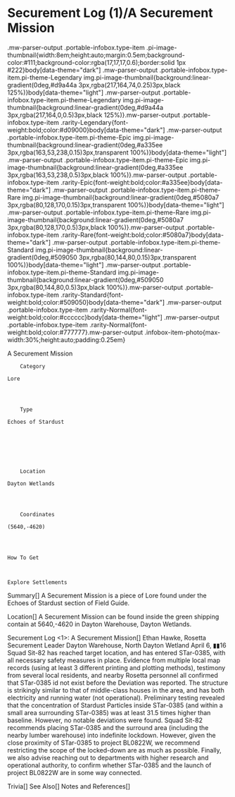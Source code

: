 # Securement Log (1)/A Securement Mission

.mw-parser-output .portable-infobox.type-item .pi-image-thumbnail{width:8em;height:auto;margin:0.5em;background-color:#111;background-color:rgba(17,17,17,0.6);border:solid 1px #222}body[data-theme="dark"] .mw-parser-output .portable-infobox.type-item.pi-theme-Legendary img.pi-image-thumbnail{background:linear-gradient(0deg,#d9a44a 3px,rgba(217,164,74,0.25)3px,black 125%)}body[data-theme="light"] .mw-parser-output .portable-infobox.type-item.pi-theme-Legendary img.pi-image-thumbnail{background:linear-gradient(0deg,#d9a44a 3px,rgba(217,164,0,0.5)3px,black 125%)}.mw-parser-output .portable-infobox.type-item .rarity-Legendary{font-weight:bold;color:#d09000}body[data-theme="dark"] .mw-parser-output .portable-infobox.type-item.pi-theme-Epic img.pi-image-thumbnail{background:linear-gradient(0deg,#a335ee 3px,rgba(163,53,238,0.15)3px,transparent 100%)}body[data-theme="light"] .mw-parser-output .portable-infobox.type-item.pi-theme-Epic img.pi-image-thumbnail{background:linear-gradient(0deg,#a335ee 3px,rgba(163,53,238,0.5)3px,black 100%)}.mw-parser-output .portable-infobox.type-item .rarity-Epic{font-weight:bold;color:#a335ee}body[data-theme="dark"] .mw-parser-output .portable-infobox.type-item.pi-theme-Rare img.pi-image-thumbnail{background:linear-gradient(0deg,#5080a7 3px,rgba(80,128,170,0.15)3px,transparent 100%)}body[data-theme="light"] .mw-parser-output .portable-infobox.type-item.pi-theme-Rare img.pi-image-thumbnail{background:linear-gradient(0deg,#5080a7 3px,rgba(80,128,170,0.5)3px,black 100%)}.mw-parser-output .portable-infobox.type-item .rarity-Rare{font-weight:bold;color:#5080a7}body[data-theme="dark"] .mw-parser-output .portable-infobox.type-item.pi-theme-Standard img.pi-image-thumbnail{background:linear-gradient(0deg,#509050 3px,rgba(80,144,80,0.15)3px,transparent 100%)}body[data-theme="light"] .mw-parser-output .portable-infobox.type-item.pi-theme-Standard img.pi-image-thumbnail{background:linear-gradient(0deg,#509050 3px,rgba(80,144,80,0.5)3px,black 100%)}.mw-parser-output .portable-infobox.type-item .rarity-Standard{font-weight:bold;color:#509050}body[data-theme="dark"] .mw-parser-output .portable-infobox.type-item .rarity-Normal{font-weight:bold;color:#cccccc}body[data-theme="light"] .mw-parser-output .portable-infobox.type-item .rarity-Normal{font-weight:bold;color:#777777}.mw-parser-output .infobox-item-photo{max-width:30%;height:auto;padding:0.25em}

A Securement Mission

	

	
		Category
	
	Lore



	
		Type
	
	Echoes of Stardust




	

	
		Location
	
	Dayton Wetlands



	
		Coordinates
	
	(5640,-4620)




	How To Get


	
	Explore Settlements






Summary[]
A Securement Mission is a piece of Lore found under the Echoes of Stardust section of Field Guide.

Location[]
A Securement Mission can be found inside the green shipping contain at 5640,-4620 in Dayton Warehouse, Dayton Wetlands.

Securement Log &lt;1&gt;: A Securement Mission[]
Ethan Hawke, Rosetta Securement Leader
Dayton Warehouse, North Dayton Wetland
April 6, ▮▮16
Squad Sit-82 has reached target location, and has entered STar-0385, with all necessary safety measures in place.
Evidence from multiple local map records (using at least 3 different printing and plotting methods), testimony from several local residents, and nearby Rosetta personnel all confirmed that STar-0385 id not exist before the Deviation was reported. The structure is strikingly similar to that of middle-class houses in the area, and has both electricity and running water (not operational).
Preliminary testing revealed that the concentration of Stardust Particles inside STar-0385 (and within a small area surrounding STar-0385) was at least 31.5 times higher than baseline. However, no notable deviations were found.
Squad Sit-82 recommends placing STar-0385 and the surround area (including the nearby lumber warehouse) into indefinite lockdown. However, given the close proximity of STar-0385 to project BL0822W, we recommend restricting the scope of the locked-down are as much as possible. Finally, we also advise reaching out to departments with higher research and operational authority, to confirm whether STar-0385 and the launch of project BL0822W are in some way connected.

Trivia[]
See Also[]
Notes and References[]
